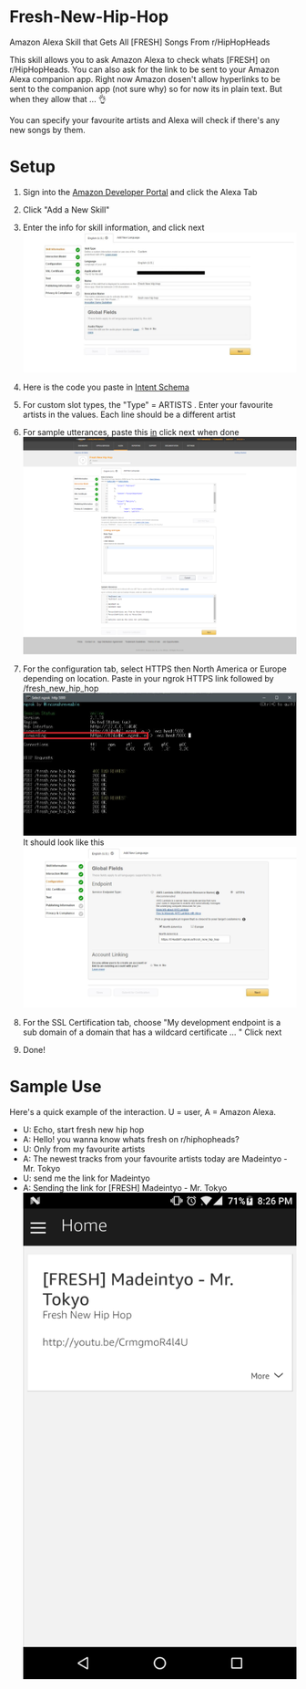 # Fresh-New-Hip-Hop
Amazon Alexa Skill that Gets All [FRESH] Songs From r/HipHopHeads

This skill allows you to ask Amazon Alexa to check whats [FRESH] on r/HipHopHeads. You can also ask for the link to be sent to your Amazon Alexa companion app. Right now Amazon dosen't allow hyperlinks to be sent to the companion app (not sure why) so for now its in plain text. But when they allow that ... 👌

You can specify your favourite artists and Alexa will check if there's any new songs by them.

# Setup
   1. Sign into the [Amazon Developer Portal](https://developer.amazon.com/) and click the Alexa Tab
   2. Click "Add a New Skill"
   3. Enter the info for skill information, and click next
      ![](https://github.com/TroyFernandes/Fresh-New-Hip-Hop/blob/master/Setup%20Images/Skill%20info.JPG)
   5. Here is the code you paste in [Intent Schema](https://github.com/TroyFernandes/Fresh-New-Hip-Hop/blob/master/speechAssets/IntentSchema.json)
         
   6. For custom slot types, the "Type" = ARTISTS . Enter your favourite artists in the values. Each line should be a different                  artist
   7. For sample utterances, paste this [in](https://github.com/TroyFernandes/Fresh-New-Hip-Hop/blob/master/speechAssets/SampleUtterances.txt) click next when done
      ![](https://github.com/TroyFernandes/Fresh-New-Hip-Hop/blob/master/Setup%20Images/Interaction%20Model.png)
   8. For the configuration tab, select HTTPS then North America or Europe depending on location. Paste in your ngrok HTTPS link followed by /fresh_new_hip_hop ![](https://github.com/TroyFernandes/Fresh-New-Hip-Hop/blob/master/Setup%20Images/ngrok.JPG) It should look like this ![](https://github.com/TroyFernandes/Fresh-New-Hip-Hop/blob/master/Setup%20Images/Configuration.JPG)
   9. For the SSL Certification tab, choose "My development endpoint is a sub domain of a domain that has a wildcard certificate ... " Click next
   10. Done!

# Sample Use

Here's a quick example of the interaction. U = user, A = Amazon Alexa.
   - U: Echo, start fresh new hip hop
   - A: Hello! you wanna know whats fresh on r/hiphopheads?
   - U: Only from my favourite artists
   - A: The newest tracks from your favourite artists today are Madeintyo - Mr. Tokyo
   - U: send me the link for Madeintyo
   - A: Sending the link for [FRESH] Madeintyo - Mr. Tokyo
  ![](https://github.com/TroyFernandes/Fresh-New-Hip-Hop/blob/master/Setup%20Images/companion%20app.png) 
